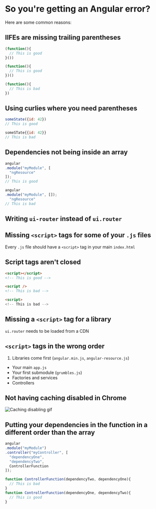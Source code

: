 # So you're getting an Angular error?

Here are some common reasons:

## IIFEs are missing trailing parentheses
```js
(function(){
  // This is good
}())

(function(){
  // This is good
})()

(function(){
  // This is bad
})
```

## Using curlies where you need parentheses
```js
someState({id: 42})
// This is good

someSTate{{id: 42}}
// This is bad
```

## Dependencies not being inside an array
```js
angular
.module("myModule", [
  "ngResource"
]);
// This is good

angular
.module("myModule", []);
  "ngResource"
// This is bad
```

## Writing `ui-router` instead of `ui.router`

## Missing `<script>` tags for some of your `.js` files
Every `.js` file should have a `<script>` tag in your main `index.html`

## Script tags aren't closed
```html
<script></script>
<!-- This is good -->

<script />
<!-- This is bad -->

<script>
<!-- This is bad -->
```

## Missing a `<script>` tag for a library
`ui.router` needs to be loaded from a CDN

## `<script>` tags in the wrong order
1. Libraries come first (`angular.min.js`, `angular-resource.js`)
- Your main `app.js`
- Your first submodule (`grumbles.js`)
- Factories and services
- Controllers

## Not having caching disabled in Chrome
![Caching disabling gif](http://i.imgur.com/p2TZixz.gif) 

## Putting your dependencies in the function in a different order than the array
```js
angular
.module("myModule")
.controller("myController", [
  "dependencyOne",
  "dependencyTwo",
  ControllerFunction
]);

function ControllerFunction(dependencyTwo, dependencyOne){
  // This is bad
}
function ControllerFunction(dependencyOne, dependencyTwo){
  // This is good 
}
```
